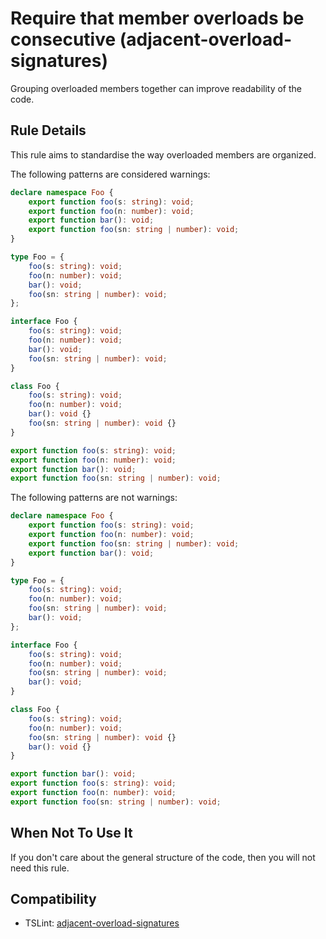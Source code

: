 # Require that member overloads be consecutive (adjacent-overload-signatures)

Grouping overloaded members together can improve readability of the code.

## Rule Details

This rule aims to standardise the way overloaded members are organized.

The following patterns are considered warnings:

```ts
declare namespace Foo {
    export function foo(s: string): void;
    export function foo(n: number): void;
    export function bar(): void;
    export function foo(sn: string | number): void;
}

type Foo = {
    foo(s: string): void;
    foo(n: number): void;
    bar(): void;
    foo(sn: string | number): void;
};

interface Foo {
    foo(s: string): void;
    foo(n: number): void;
    bar(): void;
    foo(sn: string | number): void;
}

class Foo {
    foo(s: string): void;
    foo(n: number): void;
    bar(): void {}
    foo(sn: string | number): void {}
}

export function foo(s: string): void;
export function foo(n: number): void;
export function bar(): void;
export function foo(sn: string | number): void;
```

The following patterns are not warnings:

```ts
declare namespace Foo {
    export function foo(s: string): void;
    export function foo(n: number): void;
    export function foo(sn: string | number): void;
    export function bar(): void;
}

type Foo = {
    foo(s: string): void;
    foo(n: number): void;
    foo(sn: string | number): void;
    bar(): void;
};

interface Foo {
    foo(s: string): void;
    foo(n: number): void;
    foo(sn: string | number): void;
    bar(): void;
}

class Foo {
    foo(s: string): void;
    foo(n: number): void;
    foo(sn: string | number): void {}
    bar(): void {}
}

export function bar(): void;
export function foo(s: string): void;
export function foo(n: number): void;
export function foo(sn: string | number): void;
```

## When Not To Use It

If you don't care about the general structure of the code, then you will not need this rule.

## Compatibility

-   TSLint: [adjacent-overload-signatures](https://palantir.github.io/tslint/rules/adjacent-overload-signatures/)
